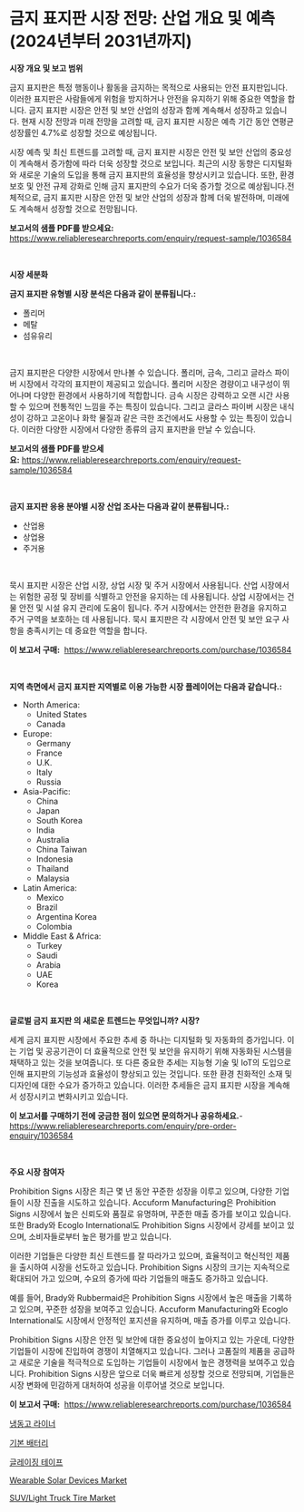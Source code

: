 <p><h1>금지 표지판 시장 전망: 산업 개요 및 예측 (2024년부터 2031년까지)</h1></p><p><strong>시장 개요 및 보고 범위</strong></p>
<p><p>금지 표지판은 특정 행동이나 활동을 금지하는 목적으로 사용되는 안전 표지판입니다. 이러한 표지판은 사람들에게 위험을 방지하거나 안전을 유지하기 위해 중요한 역할을 합니다. 금지 표지판 시장은 안전 및 보안 산업의 성장과 함께 계속해서 성장하고 있습니다. 현재 시장 전망과 미래 전망을 고려할 때, 금지 표지판 시장은 예측 기간 동안 연평균 성장률인 4.7%로 성장할 것으로 예상됩니다.</p><p>시장 예측 및 최신 트렌드를 고려할 때, 금지 표지판 시장은 안전 및 보안 산업의 중요성이 계속해서 증가함에 따라 더욱 성장할 것으로 보입니다. 최근의 시장 동향은 디지털화와 새로운 기술의 도입을 통해 금지 표지판의 효율성을 향상시키고 있습니다. 또한, 환경 보호 및 안전 규제 강화로 인해 금지 표지판의 수요가 더욱 증가할 것으로 예상됩니다.전체적으로, 금지 표지판 시장은 안전 및 보안 산업의 성장과 함께 더욱 발전하며, 미래에도 계속해서 성장할 것으로 전망됩니다.</p></p>
<p><strong>보고서의 샘플 PDF를 받으세요:</strong> <a href="https://www.reliableresearchreports.com/enquiry/request-sample/1036584">https://www.reliableresearchreports.com/enquiry/request-sample/1036584</a></p>
<p>&nbsp;</p>
<p><strong>시장 세분화</strong></p>
<p><strong>금지 표지판 유형별 시장 분석은 다음과 같이 분류됩니다.:</strong></p>
<p><ul><li>폴리머</li><li>메탈</li><li>섬유유리</li></ul></p>
<p>&nbsp;</p>
<p><p>금지 표지판은 다양한 시장에서 만나볼 수 있습니다. 폴리머, 금속, 그리고 글라스 파이버 시장에서 각각의 표지판이 제공되고 있습니다. 폴리머 시장은 경량이고 내구성이 뛰어나며 다양한 환경에서 사용하기에 적합합니다. 금속 시장은 강력하고 오랜 시간 사용할 수 있으며 전통적인 느낌을 주는 특징이 있습니다. 그리고 글라스 파이버 시장은 내식성이 강하고 고온이나 화학 물질과 같은 극한 조건에서도 사용할 수 있는 특징이 있습니다. 이러한 다양한 시장에서 다양한 종류의 금지 표지판을 만날 수 있습니다.</p></p>
<p><strong>보고서의 샘플 PDF를 받으세요:</strong>&nbsp;<a href="https://www.reliableresearchreports.com/enquiry/request-sample/1036584">https://www.reliableresearchreports.com/enquiry/request-sample/1036584</a></p>
<p>&nbsp;</p>
<p><strong> 금지 표지판 응용 분야별 시장 산업 조사는 다음과 같이 분류됩니다.:</strong></p>
<p><ul><li>산업용</li><li>상업용</li><li>주거용</li></ul></p>
<p>&nbsp;</p>
<p><p>묵시 표지판 시장은 산업 시장, 상업 시장 및 주거 시장에서 사용됩니다. 산업 시장에서는 위험한 공정 및 장비를 식별하고 안전을 유지하는 데 사용됩니다. 상업 시장에서는 건물 안전 및 시설 유지 관리에 도움이 됩니다. 주거 시장에서는 안전한 환경을 유지하고 주거 구역을 보호하는 데 사용됩니다. 묵시 표지판은 각 시장에서 안전 및 보안 요구 사항을 충족시키는 데 중요한 역할을 합니다.</p></p>
<p><strong>이 보고서 구매:</strong>&nbsp; <a href="https://www.reliableresearchreports.com/purchase/1036584">https://www.reliableresearchreports.com/purchase/1036584</a></p>
<p>&nbsp;</p>
<p><strong>지역 측면에서 금지 표지판 지역별로 이용 가능한 시장 플레이어는 다음과 같습니다.:</strong></p>
<p><ul>
    <li>
        North America:
        <ul>
            <li>United States</li>
            <li>Canada</li>
        </ul>
    </li>
    <li>
        Europe:
        <ul>
            <li>Germany</li>
            <li>France</li>
            <li>U.K.</li>
            <li>Italy</li>
            <li>Russia</li>
        </ul>
    </li>
    <li>
        Asia-Pacific:
        <ul>
            <li>China</li>
            <li>Japan</li>
            <li>South Korea</li>
            <li>India</li>
            <li>Australia</li>
            <li>China Taiwan</li>
            <li>Indonesia</li>
            <li>Thailand</li>
            <li>Malaysia</li>
        </ul>
    </li>
    <li>
        Latin America:
        <ul>
            <li>Mexico</li>
            <li>Brazil</li>
            <li>Argentina Korea</li>
            <li>Colombia</li>
        </ul>
    </li>
    <li>
        Middle East & Africa:
        <ul>
            <li>Turkey</li>
            <li>Saudi</li>
            <li>Arabia</li>
            <li>UAE</li>
            <li>Korea</li>
        </ul>
    </li>
    </ul></p>
<p>&nbsp;</p>
<p><strong>글로벌 금지 표지판 의 새로운 트렌드는 무엇입니까? 시장?</strong></p>
<p><p>세계 금지 표지판 시장에서 주요한 추세 중 하나는 디지털화 및 자동화의 증가입니다. 이는 기업 및 공공기관이 더 효율적으로 안전 및 보안을 유지하기 위해 자동화된 시스템을 채택하고 있는 것을 보여줍니다. 또 다른 중요한 추세는 지능형 기술 및 IoT의 도입으로 인해 표지판의 기능성과 효율성이 향상되고 있는 것입니다. 또한 환경 친화적인 소재 및 디자인에 대한 수요가 증가하고 있습니다. 이러한 추세들은 금지 표지판 시장을 계속해서 성장시키고 변화시키고 있습니다.</p></p>
<p><strong>이 보고서를 구매하기 전에 궁금한 점이 있으면 문의하거나 공유하세요.</strong>- <a href="https://www.reliableresearchreports.com/enquiry/pre-order-enquiry/1036584">https://www.reliableresearchreports.com/enquiry/pre-order-enquiry/1036584</a></p>
<p>&nbsp;</p>
<p><strong>주요 시장 참여자</strong></p>
<p><p>Prohibition Signs 시장은 최근 몇 년 동안 꾸준한 성장을 이루고 있으며, 다양한 기업들이 시장 진출을 시도하고 있습니다. Accuform Manufacturing은 Prohibition Signs 시장에서 높은 신뢰도와 품질로 유명하며, 꾸준한 매출 증가를 보이고 있습니다. 또한 Brady와 Ecoglo International도 Prohibition Signs 시장에서 강세를 보이고 있으며, 소비자들로부터 높은 평가를 받고 있습니다.</p><p>이러한 기업들은 다양한 최신 트렌드를 잘 따라가고 있으며, 효율적이고 혁신적인 제품을 출시하여 시장을 선도하고 있습니다. Prohibition Signs 시장의 크기는 지속적으로 확대되어 가고 있으며, 수요의 증가에 따라 기업들의 매출도 증가하고 있습니다.</p><p>예를 들어, Brady와 Rubbermaid은 Prohibition Signs 시장에서 높은 매출을 기록하고 있으며, 꾸준한 성장을 보여주고 있습니다. Accuform Manufacturing와 Ecoglo International도 시장에서 안정적인 포지션을 유지하며, 매출 증가를 이루고 있습니다.</p><p>Prohibition Signs 시장은 안전 및 보안에 대한 중요성이 높아지고 있는 가운데, 다양한 기업들이 시장에 진입하여 경쟁이 치열해지고 있습니다. 그러나 고품질의 제품을 공급하고 새로운 기술을 적극적으로 도입하는 기업들이 시장에서 높은 경쟁력을 보여주고 있습니다. Prohibition Signs 시장은 앞으로 더욱 빠르게 성장할 것으로 전망되며, 기업들은 시장 변화에 민감하게 대처하여 성공을 이루어낼 것으로 보입니다.</p></p>
<p><strong>이 보고서 구매:</strong>&nbsp;&nbsp;<a href="https://www.reliableresearchreports.com/purchase/1036584">https://www.reliableresearchreports.com/purchase/1036584</a></p>
<p><p><a href="https://medium.com/@wilburkihn5676/%EC%96%BC%EC%9D%8C%EA%B3%A0%EC%9D%98-%EB%9D%BC%EC%9D%B4%EB%84%88-%EC%8B%9C%EC%9E%A5-%EB%B6%84%EC%84%9D-%EA%B8%80%EB%A1%9C%EB%B2%8C-%EC%82%B0%EC%97%85-%EC%A0%84%EB%A7%9D-%EB%B0%8F-%EC%98%88%EC%B8%A1-2024%EB%85%84%EB%B6%80%ED%84%B0-2031%EB%85%84%EA%B9%8C%EC%A7%80-a72f9199edb2">냉동고 라이너</a></p><p><a href="https://github.com/vsap75a286l/Market-Research-Report-List-1/blob/main/5529160187581.md">기본 배터리</a></p><p><a href="https://medium.com/@codykrris446578/2024%EB%85%84%EB%B6%80%ED%84%B0-2031%EB%85%84%EA%B9%8C%EC%A7%80%EC%9D%98-%EC%8B%9C%EA%B8%B0%EC%97%90-%EB%8C%80%ED%95%9C-%EC%9C%A0%EB%A6%AC-%ED%85%8C%EC%9D%B4%ED%94%84-%EC%8B%9C%EC%9E%A5-%EB%B6%84%EC%84%9D-%EB%B0%8F-%ED%81%AC%EA%B8%B0-%EC%98%88%EC%B8%A1-054bbda18f21">글레이징 테이프</a></p><p><a href="https://view.publitas.com/reportprime-1/wearable-solar-devices-market-share-market-new-trends-analysis-report-by-type-by-application-by-end-use-by-region-and-segment-forecasts-2023-2030/">Wearable Solar Devices Market</a></p><p><a href="https://issuu.com/reportprime-2/docs/suvlight-truck-tire-market-size-2030.pptx">SUV/Light Truck Tire Market</a></p></p>
